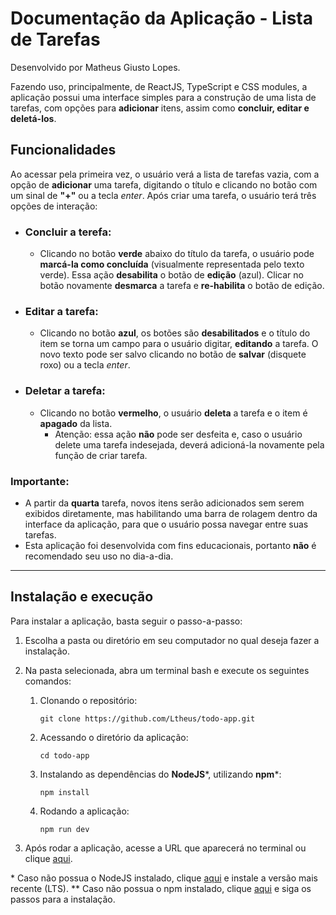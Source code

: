 # Documentação da Aplicação - Lista de Tarefas

Desenvolvido por Matheus Giusto Lopes.

Fazendo uso, principalmente, de ReactJS, TypeScript e CSS modules, a aplicação possui uma interface simples para a construção de uma lista de tarefas, com opções para **adicionar** itens, assim como **concluir, editar e deletá-los**.

## Funcionalidades
Ao acessar pela primeira vez, o usuário verá a lista de tarefas vazia, com a opção de **adicionar** uma tarefa, digitando o título e clicando no botão com um sinal de **"+"** ou a tecla *enter*. Após criar uma tarefa, o usuário terá três opções de interação:
 - ### Concluir a terefa:
    - Clicando no botão **verde** abaixo do título da tarefa, o usuário pode **marcá-la como concluída** (visualmente representada pelo texto verde). Essa ação **desabilita** o botão de **edição** (azul). Clicar no botão novamente **desmarca** a tarefa e **re-habilita** o botão de edição.
 - ### Editar a tarefa:
    - Clicando no botão **azul**, os botões são **desabilitados** e o título do item se torna um campo para o usuário digitar, **editando** a tarefa. O novo texto pode ser salvo clicando no botão de **salvar** (disquete roxo) ou a tecla *enter*.
 - ### Deletar a tarefa:
    - Clicando no botão **vermelho**, o usuário **deleta** a tarefa e o item é **apagado** da lista. 
      - Atenção: essa ação **não** pode ser desfeita e, caso o usuário delete uma tarefa indesejada, deverá adicioná-la novamente pela função de criar tarefa.
### Importante:
 - A partir da **quarta** tarefa, novos itens serão adicionados sem serem exibidos diretamente, mas habilitando uma barra de rolagem dentro da interface da aplicação, para que o usuário possa navegar entre suas tarefas.
 - Esta aplicação foi desenvolvida com fins educacionais, portanto **não** é recomendado seu uso no dia-a-dia.

---

## Instalação e execução
Para instalar a aplicação, basta seguir o passo-a-passo:
   
1. Escolha a pasta ou diretório em seu computador no qual deseja fazer a instalação.
2. Na pasta selecionada, abra um terminal bash e execute os seguintes comandos:
   
   1. Clonando o repositório:

      `git clone https://github.com/Ltheus/todo-app.git`
   
   2. Acessando o diretório da aplicação: 

      `cd todo-app`
   
   3. Instalando as dependências do **NodeJS**\*, utilizando **npm**\*:

      `npm install`

   4. Rodando a aplicação:

      `npm run dev`

3. Após rodar a aplicação, acesse a URL que aparecerá no terminal ou clique [aqui](http://localhost:5173/).
 
 \* Caso não possua o NodeJS instalado, clique [aqui](https://nodejs.org/en/download/current) e instale  a versão mais recente (LTS).
 \** Caso não possua o npm instalado, clique [aqui](https://www.npmjs.com/package/npm) e siga os passos para a instalação.